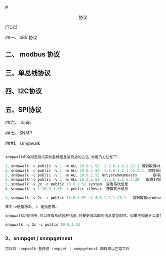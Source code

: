 #<center>协议</center>

[TOC]

##一、485 协议



## 二、 modbus 协议



## 三、单总线协议



## 四、I2C协议



## 五、SPI协议



##六、 tcpip 



##七、SNMP

###1、snmpwalk

```powershell

snmpwalk命令则是测试系统各种信息最有效的方法,常用的方法如下:

1、snmpwalk -c public -v 1 -m ALL 10.0.1.52 .1.3.6.1.2.1.25.1 得到取得windows端的系统进程用户数等
2、snmpwalk -c public -v 1 -m ALL 10.0.1.52 .1.3.6.1.2.1.25.2.2  取得系统总内存
3、snmpwalk -c public -v 1 -m ALL 10.0.1.52 hrSystemNumUsers       取得系统用户数
4、snmpwalk -c public -v 1 -m ALL 10.0.1.52 .1.3.6.1.2.1.4.20   取得IP信息
5、snmpwalk -v 2c -c public 10.0.1.52 system  查看系统信息
6、snmpwalk -v 1 10.0.1.52 -c public ifDescr  获取网卡信息

1、snmpwalk -v 2c -c public 10.0.1.52 .1.3.6.1.2.1.25.1   得到取得windows端的系统进程用户数等

其中-v是指版本,-c 是指密钥。

snmpwalk功能很多,可以获取系统各种信息,只要更改后面的信息类型即可。如果不知道什么类型,也可以不指定,这样所有系统信息都获取到:

snmpwalk -v 2c -c public 10.0.1.52
```

### 2、snmpget / snmpgetnext

```powershell
可以将 snmpwalk 替换成 snmpget / snmpgetnext 同样可以正常工作
```

